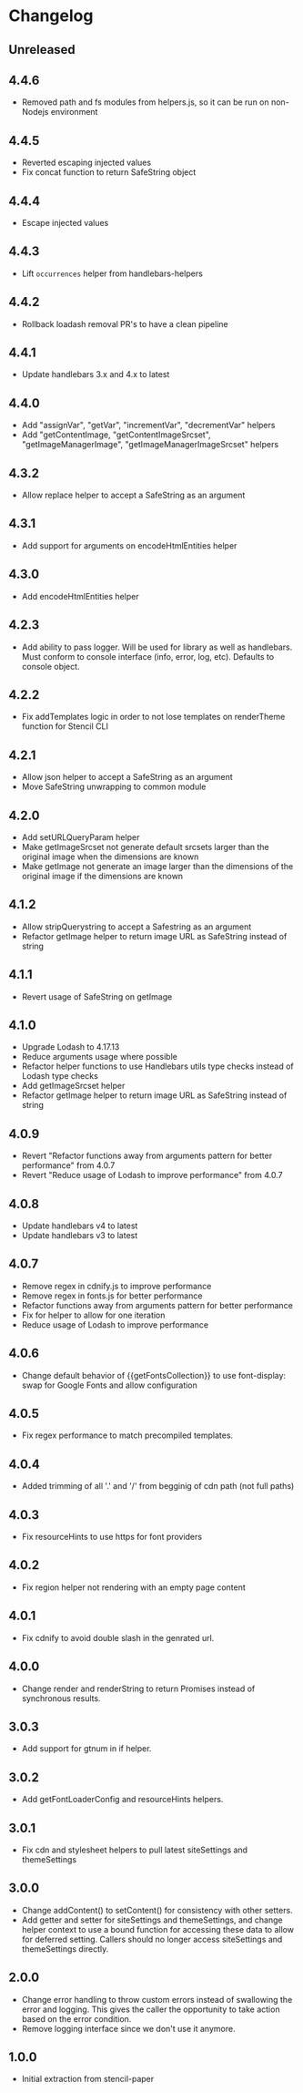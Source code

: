 # Changelog

## Unreleased

## 4.4.6
- Removed path and fs modules from helpers.js, so it can be run on non-Nodejs environment

## 4.4.5
- Reverted escaping injected values
- Fix concat function to return SafeString object

## 4.4.4
- Escape injected values

## 4.4.3
- Lift `occurrences` helper from handlebars-helpers

## 4.4.2
- Rollback loadash removal PR's to have a clean pipeline

## 4.4.1
- Update handlebars 3.x and 4.x to latest

## 4.4.0
- Add "assignVar", "getVar", "incrementVar", "decrementVar" helpers
- Add "getContentImage, "getContentImageSrcset", "getImageManagerImage", "getImageManagerImageSrcset" helpers

## 4.3.2
- Allow replace helper to accept a SafeString as an argument

## 4.3.1
- Add support for arguments on encodeHtmlEntities helper

## 4.3.0
- Add encodeHtmlEntities helper

## 4.2.3
- Add ability to pass logger. Will be used for library as well as handlebars. Must conform to console interface (info, error, log, etc). Defaults to console object.

## 4.2.2
- Fix addTemplates logic in order to not lose templates on renderTheme function for Stencil CLI

## 4.2.1
- Allow json helper to accept a SafeString as an argument
- Move SafeString unwrapping to common module

## 4.2.0
- Add setURLQueryParam helper
- Make getImageSrcset not generate default srcsets larger than the original image when the dimensions are known
- Make getImage not generate an image larger than the dimensions of the original image if the dimensions are known

## 4.1.2
- Allow stripQuerystring to accept a Safestring as an argument
- Refactor getImage helper to return image URL as SafeString instead of string

## 4.1.1
- Revert usage of SafeString on getImage

## 4.1.0
- Upgrade Lodash to 4.17.13
- Reduce arguments usage where possible
- Refactor helper functions to use Handlebars utils type checks instead of Lodash type checks
- Add getImageSrcset helper
- Refactor getImage helper to return image URL as SafeString instead of string

## 4.0.9
- Revert "Refactor functions away from arguments pattern for better performance" from 4.0.7
- Revert "Reduce usage of Lodash to improve performance" from 4.0.7

## 4.0.8
- Update handlebars v4 to latest
- Update handlebars v3 to latest

## 4.0.7
- Remove regex in cdnify.js to improve performance
- Remove regex in fonts.js for better performance
- Refactor functions away from arguments pattern for better performance
- Fix for helper to allow for one iteration
- Reduce usage of Lodash to improve performance

## 4.0.6
- Change default behavior of {{getFontsCollection}} to use font-display: swap for Google Fonts and allow configuration

## 4.0.5
- Fix regex performance to match precompiled templates.

## 4.0.4
- Added trimming of all '.' and '/' from begginig of cdn path (not full paths)

## 4.0.3
- Fix resourceHints to use https for font providers

## 4.0.2
- Fix region helper not rendering with an empty page content

## 4.0.1
- Fix cdnify to avoid double slash in the genrated url.

## 4.0.0
- Change render and renderString to return Promises instead of synchronous results.

## 3.0.3
- Add support for gtnum in if helper.

## 3.0.2
- Add getFontLoaderConfig and resourceHints helpers.

## 3.0.1
- Fix cdn and stylesheet helpers to pull latest siteSettings and themeSettings

## 3.0.0
- Change addContent() to setContent() for consistency with other setters.
- Add getter and setter for siteSettings and themeSettings, and change helper context
  to use a bound function for accessing these data to allow for deferred setting.
  Callers should no longer access siteSettings and themeSettings directly.

## 2.0.0
- Change error handling to throw custom errors instead of swallowing the error
  and logging. This gives the caller the opportunity to take action based on
  the error condition.
- Remove logging interface since we don't use it anymore.

## 1.0.0
- Initial extraction from stencil-paper
